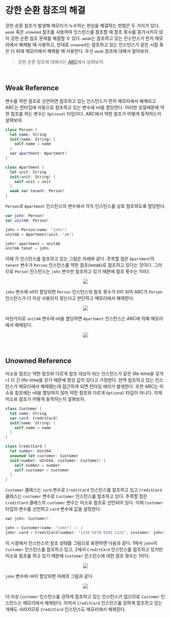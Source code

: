 # 강한 순환 참조의 해결

강한 순환 참조가 발생해 메모리가 누수하는 현상을 해결하는 방법은 두 가지가 있다. `weak` 혹은 `unowned` 참조를 사용하여 인스턴스를 참조할 때 참조 횟수를 증가시키지 않아 강한 순환 참조 문제를 해결할 수 있다. `weak`는 참조하고 있는 인스턴스가 먼저 메모리에서 해제될 때 사용하고, 반대로 `unowned`는 참조하고 있는 인스턴스가 같은 시점 혹은 더 뒤에 메모리에서 해제될 때 사용한다. 우선 `weak` 참조에 대해서 알아보자.

> 강한 순환 참조에 대해서는 [ARC](./arc.md)에서 살펴보자.

&nbsp;
## Weak Reference

변수를 약한 참조로 선언하면 참조하고 있는 인스턴스가 먼저 메모리에서 해제되고 ARC는 런타임에 자동으로 참조하고 있는 변수에 nil을 할당한다. 이러한 성질때문에 약한 참조를 하는 변수는 `Optional` 타입이다. ARC에서 약한 참조가 어떻게 동작하는지 살펴보자.

```swift
class Person {
  let name: String
  init(name: String) {
    self.name = name
  }
  var apartment: Apartment?
}

class Apartment {
  let unit: String
  init(unit: String) {
    self.unit = unit
  }
  weak var tenant: Person?
}
```

`Person`과 `Apartment` 인스턴스의 변수에서 각각 인스턴스를 상호 참조하도록 할당한다.

```swift
var john: Person?
var unit4A: Person?

john = Person(name: "john")
unit4A = Apartment(unit: "4A")

john!.apartment = unit4A
unit4A.tenat = john
```

이때 각 인스턴스를 참조하고 있는 그림은 아래와 같다. 주목할 점은 `Apartment`의 `tenant` 변수가 `Person` 인스턴스를 약한 참조(weak)로 참조하고 있다는 것이다. 그러므로 `Person` 인스턴스는 `john` 변수만 참조하고 있기 때문에 참조 횟수는 1이다.

<p align="center">
<img src="https://user-images.githubusercontent.com/61190690/170764047-ceec1071-5a91-427b-880e-a871e4cbd142.png">
</p>

`john` 변수에 nil이 할당되면 `Person` 인스턴스의 참조 횟수가 0이 되어 ARC가 `Person` 인스턴스가 더 이상 사용되지 않는다고 판단하고 메모리에서 해제한다.

<p align="center">
<img src="https://user-images.githubusercontent.com/61190690/170764518-d2fc6692-6edd-4024-a82d-0a412e65e2b9.png">
</p>

마찬가지로 `unit4A` 변수에 nil을 할당하면 `Apartment` 인스턴스는 ARC에 의해 메모리에서 해제된다.

<p align="center">
<img src="https://user-images.githubusercontent.com/61190690/170764725-a96575ca-19a1-423f-a0d8-db65b309bc03.png">
</p>

&nbsp;
## Unowned Reference

미소유 참조는 약한 참조와 다르게 참조 대상이 되는 인스턴스가 같은 life-time을 갖거나 더 긴 life-time을 갖기 때문에 항상 값이 있다고 가정한다. 만약 참조하고 있는 인스턴스가 메모리에서 해제됐는데 접근하게 되면 런타임 에러가 발생한다. 또한 ARC는 미소유 참조에는 nil을 할당하지 않아 약한 참조와 다르게 `Optional` 타입이 아니다. 이제 미소유 참조가 어떻게 동작하는지 살펴보자.

```swift
class Customer {
  let name: String
  var card: CreditCard?
  init(name: String) {
    self.name = name
  }
}

class CreditCard {
  let number: Uint64
  unowned let customer: Customer
  init(number: UInt64, customer: Customer) {
    self.number = number
    self.customer = customer
  }
}
```

`Customer` 클래스는 `card` 변수로 `CreditCard` 인스턴스를 참조하고 있고 `CreditCard` 클래스는 `customer` 변수로 `Customer` 인스턴스를 참조하고 있다. 주목할 점은 `CreditCard` 클래스의 `customer` 변수는 미소유 참조로 선언되어 있다. 이제 `Customer` 타입의 변수를 선언하고 `card` 변수에 값을 설정한다.

```swift
var john: Customer?

john = Customer(name: "john") // 1
john!.card = CreditCard(number: "1234-5678-9101-1121", customer: john!) // 2
```

이 시점에서 인스턴스의 참조 상태를 그림으로 표현하면 다음과 같다. 1에서 `john`이 `Customer` 인스턴스를 참조하고 있고, 2에서 `CreditCard` 인스턴스를 참조하고 있지만 미소유 참조를 하고 있기 때문에 `Customer` 인스턴스에 대한 참조 횟수는 1이다.

<p align="center">
<img src="https://user-images.githubusercontent.com/61190690/170767590-f375096f-25bb-4c57-b133-5e46e214f6e9.png">
</p>

`john` 변수에 nil이 할당되면 아래의 그림과 같다.

<p align="center">
<img src="https://user-images.githubusercontent.com/61190690/170767814-b503a303-b134-46a1-8492-6a9987152caa.png">
</p>

더 이상 `Customer` 인스턴스를 강하게 참조하고 있는 인스턴스가 없으므로 `Customer` 인스턴스는 메모리에서 해제된다. 이어서 `CreditCard` 인스턴스를 강하게 참조하고 있는 개체도 사라지므로 `CreditCard` 인스턴스도 메모리에서 해제된다.